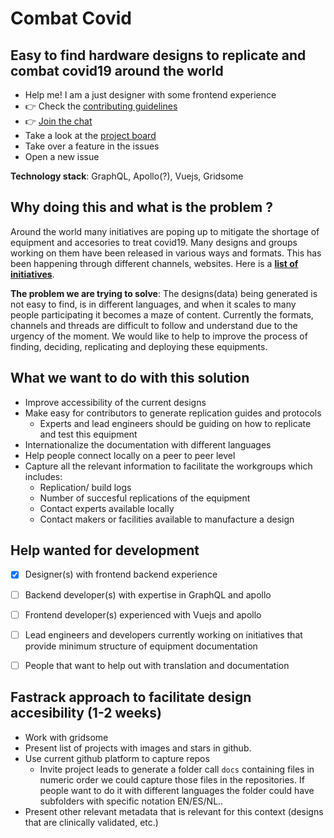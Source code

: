 # Combat Covid 
## Easy to find hardware designs to replicate and combat covid19 around the world
- Help me! I am a just designer with some frontend experience
- 👉 Check the [contributing guidelines](https://github.com/CombatCovid/SPA-website/blob/develop/CONTRIB.md)
- 👉 [Join the chat](https://discord.gg/HaXuRQ5)
- Take a look at the [project board](https://github.com/CombatCovid/SPA-website/projects/2?fullscreen=true)
- Take over a feature in the issues
- Open a new issue

**Technology stack**: GraphQL, Apollo(?), Vuejs, Gridsome

## Why doing this and what is the problem ?
Around the world many initiatives are poping up to mitigate the shortage of equipment and accesories to treat covid19.
Many designs and groups working on them have been released in various ways and formats. This has been happening through different channels, websites. Here is a [**list of initiatives**](https://openhardware4.me/open-hardware-leaders.github.io/covid19.html).

**The problem we are trying to solve**: The designs(data) being generated is not easy to find, is in different languages, and when it scales to many people participating it becomes a maze of content. Currently the formats, channels and threads are difficult to follow and understand due to the urgency of the moment. We would like to help to improve the process of finding, deciding, replicating and deploying these equipments. 

## What we want to do with this solution
- Improve accessibility of the current designs
- Make easy for contributors to generate replication guides and protocols
  - Experts and lead engineers should be guiding on how to replicate and test this equipment
- Internationalize the documentation with different languages
- Help people connect locally on a peer to peer level
- Capture all the relevant information to facilitate the workgroups which includes:
  - Replication/ build logs
  - Number of succesful replications of the equipment
  - Contact experts available locally
  - Contact makers or facilities available to manufacture a design

## Help wanted for development
- [x] Designer(s) with frontend backend experience
- [ ] Backend developer(s) with expertise in GraphQL and apollo
- [ ] Frontend developer(s) experienced with Vuejs and apollo
- [ ] Lead engineers and developers currently working on initiatives that provide minimum structure of equipment documentation
- [ ] People that want to help out with translation and documentation


## Fastrack approach to facilitate design accesibility (1-2 weeks)
- Work with gridsome
- Present list of projects with images and stars in github.
- Use current github platform to capture repos
  - Invite project leads to generate a folder call `docs` containing files in numeric order we could capture those files in the repositories. If people want to do it with different languages the folder could have subfolders with specific notation EN/ES/NL..
- Present other relevant metadata that is relevant for this context (designs that are clinically validated, etc.)
